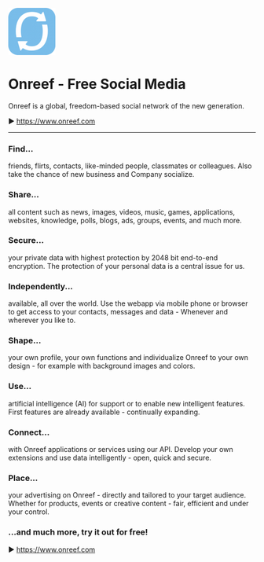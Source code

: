 [<img src="onreef.png" alt="Onreef Logo" width="96">](https://www.onreef.com) 

<h1>Onreef - Free Social Media</h1>

Onreef is a global, freedom-based social network of the new generation. 
 
▶︎ https://www.onreef.com

---

### Find...
friends, flirts, contacts, like-minded people, classmates or colleagues. Also take the chance of new business and Company socialize.

### Share...
all content such as news, images, videos, music, games, applications, websites, knowledge, polls, blogs, ads, groups, events, and much more.

### Secure...
your private data with highest protection by 2048 bit end-to-end encryption. The protection of your personal data is a central issue for us.

### Independently...
available, all over the world. Use the webapp via mobile phone or browser to get access to your contacts, messages and data - Whenever and wherever you like to.

### Shape...
your own profile, your own functions and individualize Onreef to your own design - for example with background images and colors.

### Use...
artificial intelligence (AI) for support or to enable new intelligent features. First features are already available - continually expanding.

### Connect...
with Onreef applications or services using our API. Develop your own extensions and use data intelligently - open, quick and secure.

### Place...
your advertising on Onreef - directly and tailored to your target audience. Whether for products, events or creative content - fair, efficient and under your control.

### ...and much more, try it out for free!

▶︎ https://www.onreef.com
